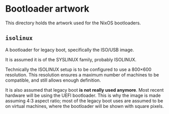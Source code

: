 Bootloader artwork
==================

This directory holds the artwork used for the NixOS bootloaders.


`isolinux`
-----------

A bootloader for legacy boot, specifically the ISO/USB image.

It is assumed it is of the SYSLINUX family, probably ISOLINUX.

Technically the ISOLINUX setup is to be configured to use a 800×600 resolution.
This resolution ensures a maximum number of machines to be compatible, and
still allows enough definition.

It is also assumed that legacy boot **is not really used anymore**. Most recent
hardware will be using the UEFI bootloader. This is why the image is made
assuming 4:3 aspect ratio; most of the legacy boot uses are assumed to be on
virtual machines, where the bootloader will be shown with square pixels.

